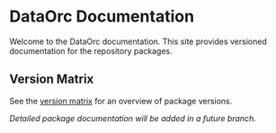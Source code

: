 # DataOrc Documentation

Welcome to the DataOrc documentation. This site provides versioned documentation for the repository packages.

## Version Matrix

See the [version matrix](version-matrix.md) for an overview of package versions.

_Detailed package documentation will be added in a future branch._
